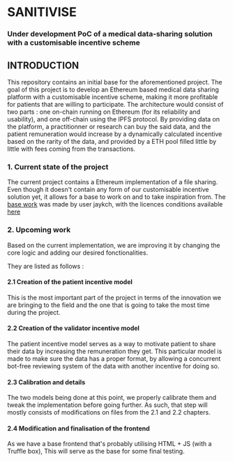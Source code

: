 # SANITIVISE
### Under development PoC of a medical data-sharing solution with a customisable incentive scheme

<h2>INTRODUCTION</h2>
This repository contains an initial base for the aforementioned project.
The goal of this project is to develop an Ethereum based medical data sharing platform with a customisable incentive scheme, making it more profitable for patients that are willing to participate.
The architecture would consist of two parts : one on-chain running on Ethereum (for its reliability and usability), and one off-chain using the IPFS protocol.
By providing data on the platform, a practitionner or research can buy the said data, and the patient remuneration would increase by a dynamically calculated incentive based on the rarity of the data, and provided by a ETH pool filled little by little with fees coming from the transactions.

<h3>1. Current state of the project</h3>
The current project contains a Ethereum implementation of a file sharing. 
Even though it doesn't contain any form of our customisable incentive solution yet, it allows for a base to work on and to take inspiration from.
The <a href="https://github.com/saren-io/ethereum-data-share">base work</a> was made by user jaykch, with the licences conditions available <a href="https://github.com/jaykch/ethereum-file-share/blob/master/LICENSE">here</a>

<h3>2. Upcoming work</h3>
Based on the current implementation, we are improving it by changing the core logic and adding our desired fonctionalities. 

They are listed as follows : 

<h4>2.1 Creation of the patient incentive model</h4>
This is the most important part of the project in terms of the innovation we are bringing to the field and the one that is going to take the most time during the project.

<h4>2.2 Creation of the validator incentive model</h4>
The patient incentive model serves as a way to motivate patient to share their data by increasing the remuneration they get. 
This particular model is made to make sure the data has a proper format, by allowing a concurrent bot-free reviewing system of the data with another incentive for doing so.

<h4>2.3 Calibration and details</h4>
The two models being done at this point, we properly calibrate them and tweak the implementation before going further. As such, that step will mostly consists of modifications on files from the 2.1 and 2.2 chapters.

<h4>2.4 Modification and finalisation of the frontend</h4>
As we have a base frontend that's probably utilising HTML + JS (with a Truffle box), This will serve as the base for some final testing.
